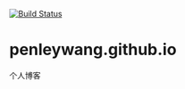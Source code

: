 [![Build Status](https://travis-ci.com/PenleyWang/penleywang.github.io.svg?branch=pg-hexo)](https://travis-ci.com/PenleyWang/penleywang.github.io)

# penleywang.github.io
个人博客

